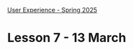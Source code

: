 [User Experience - Spring 2025](https://github.com/arturomorarioja-kea/WD_UX_F25/blob/main/README.md)

# Lesson 7 - 13 March

[--> White space exercise. show student's work]: #

[--> download npm slides]: #
[--> git clone https://github.com/arturomorarioja/eslint_sample]: #
[--> npm installation. Try node -v and npm -v]: #
[--> MEME node_modules]: #
[--> first npm init, then npm init @eslint/config@latest]: #

[--> Food Repo. Make the about page a dialog. Responsiveness. clamp()]: #
[--> Show code samples Append strategies 1 & 2, Document fragment, Basic fetch]: #
[--> Show code samples CSS3 Background(https://codepen.io/arturomorarioja/pen/xxQqRgY), CSS3 Responsive Font and Image(https://codepen.io/arturomorarioja/pen/MWzpJjG)]: #

[## Class takeaways]: #

[### JavaScript]: #
[Check out:]: #
[- The slide deck **Introduction to JavaScript**, with especial attention to ES modules]: #
[- The slide decks **npm** and **ESLint**]: #
[- Remember to never submit the `node_modules` folder to any kind of code repo]: #
[- Code samples:]: #
[-->  - Append strategies(https://github.com/arturomorarioja/js_append_strategies)]: #
[-->  - Append strategies 2(https://github.com/arturomorarioja/js_append_strategies_v2)]: #
[-->  - Document fragment(https://codepen.io/arturomorarioja/pen/QwLaVMj)]: #
[-->  - Basic fetch(https://github.com/arturomorarioja/js_basic_fetch)]: #
[  - API consumption(https://github.com/arturomorarioja/kea_js_api_consumption)]: #
[  - ES Modules(https://github.com/arturomorarioja/js_modules)]: #

[## Homework]: #
[Incorporate ESLint to your projects and try different rules. Use the ESLint configuration file sample(https://github.com/arturomorarioja/eslint_sample) for inspiration.]: #
